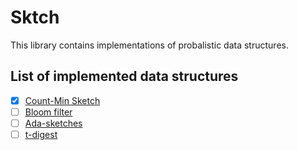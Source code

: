 # Sktch
This library contains implementations of probalistic data structures.

## List of implemented data structures
- [x] [Count-Min Sketch](http://dimacs.rutgers.edu/~graham/pubs/papers/cm-full.pdf)
- [ ] [Bloom filter](https://en.wikipedia.org/wiki/Bloom_filter)
- [ ] [Ada-sketches](https://www.cs.rice.edu/~as143/Papers/16-ada-sketches.pdf)
- [ ] [t-digest](https://github.com/tdunning/t-digest/blob/master/docs/t-digest-paper/histo.pdf)